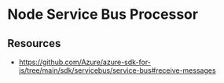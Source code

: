 # Node Service Bus Processor

## Resources

- <https://github.com/Azure/azure-sdk-for-js/tree/main/sdk/servicebus/service-bus#receive-messages>
